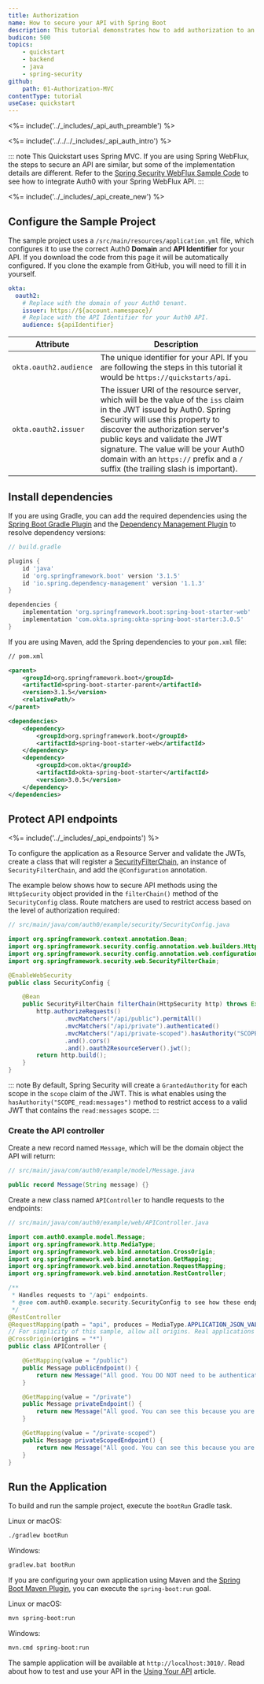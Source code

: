 ```yaml
---
title: Authorization
name: How to secure your API with Spring Boot
description: This tutorial demonstrates how to add authorization to an API using the Okta Spring Boot Starter.
budicon: 500
topics:
    - quickstart
    - backend
    - java
    - spring-security
github:
    path: 01-Authorization-MVC
contentType: tutorial
useCase: quickstart
---
```


<%= include('../_includes/_api_auth_preamble') %>

<%= include('../../../_includes/_api_auth_intro') %>

::: note
This Quickstart uses Spring MVC. If you are using Spring WebFlux, the steps to secure an API are similar, but some of the implementation details are different. Refer to the <a href="https://github.com/auth0-samples/auth0-spring-security5-api-sample/tree/master/01-Authorization-WebFlux" target="_blank" rel="noreferrer">Spring Security WebFlux Sample Code</a> to see how to integrate Auth0 with your Spring WebFlux API.
:::


<%= include('../_includes/_api_create_new') %>

## Configure the Sample Project

The sample project uses a `/src/main/resources/application.yml` file, which configures it to use the correct Auth0 **Domain** and **API Identifier** for your API. If you download the code from this page it will be automatically configured. If you clone the example from GitHub, you will need to fill it in yourself.

```yaml
okta:
  oauth2:
    # Replace with the domain of your Auth0 tenant.
    issuer: https://${account.namespace}/
    # Replace with the API Identifier for your Auth0 API.
    audience: ${apiIdentifier}
```

| Attribute | Description|
| --- | --- |
| `okta.oauth2.audience` | The unique identifier for your API. If you are following the steps in this tutorial it would be `https://quickstarts/api`. |
| `okta.oauth2.issuer` | The issuer URI of the resource server, which will be the value of the `iss` claim in the JWT issued by Auth0. Spring Security will use this property to discover the authorization server's public keys and validate the JWT signature. The value will be your Auth0 domain with an `https://` prefix and a `/` suffix (the trailing slash is important). |

## Install dependencies

If you are using Gradle, you can add the required dependencies using the <a href="https://docs.spring.io/spring-boot/docs/current/gradle-plugin/reference/html/" target="_blank" rel="noreferrer">Spring Boot Gradle Plugin</a> and the <a href="https://docs.spring.io/dependency-management-plugin/docs/current/reference/html/" target="_blank" rel="noreferrer">Dependency Management Plugin</a> to resolve dependency versions:

```groovy
// build.gradle

plugins {
    id 'java'
    id 'org.springframework.boot' version '3.1.5'
    id 'io.spring.dependency-management' version '1.1.3'
}

dependencies {
    implementation 'org.springframework.boot:spring-boot-starter-web'
    implementation 'com.okta.spring:okta-spring-boot-starter:3.0.5'
}
```

If you are using Maven, add the Spring dependencies to your `pom.xml` file:

```xml
// pom.xml

<parent>
    <groupId>org.springframework.boot</groupId>
    <artifactId>spring-boot-starter-parent</artifactId>
    <version>3.1.5</version>
    <relativePath/>
</parent>

<dependencies>
    <dependency>
        <groupId>org.springframework.boot</groupId>
        <artifactId>spring-boot-starter-web</artifactId>
    </dependency>
    <dependency>
        <groupId>com.okta</groupId>
        <artifactId>okta-spring-boot-starter</artifactId>
        <version>3.0.5</version>
    </dependency>
</dependencies>
```

## Protect API endpoints

<%= include('../_includes/_api_endpoints') %>

To configure the application as a Resource Server and validate the JWTs, create a class that will register a <a href="https://docs.spring.io/spring-security/site/docs/current/api/org/springframework/security/web/SecurityFilterChain.html" target="_blank" rel="noreferrer">SecurityFilterChain</a>, an instance of `SecurityFilterChain`, and add the `@Configuration` annotation.

The example below shows how to secure API methods using the `HttpSecurity` object provided in the `filterChain()` method of the `SecurityConfig` class. Route matchers are used to restrict access based on the level of authorization required:

```java
// src/main/java/com/auth0/example/security/SecurityConfig.java

import org.springframework.context.annotation.Bean;
import org.springframework.security.config.annotation.web.builders.HttpSecurity;
import org.springframework.security.config.annotation.web.configuration.EnableWebSecurity;
import org.springframework.security.web.SecurityFilterChain;

@EnableWebSecurity
public class SecurityConfig {

    @Bean
    public SecurityFilterChain filterChain(HttpSecurity http) throws Exception {
        http.authorizeRequests()
                .mvcMatchers("/api/public").permitAll()
                .mvcMatchers("/api/private").authenticated()
                .mvcMatchers("/api/private-scoped").hasAuthority("SCOPE_read:messages")
                .and().cors()
                .and().oauth2ResourceServer().jwt();
        return http.build();
    }
}
```

::: note
By default, Spring Security will create a `GrantedAuthority` for each scope in the `scope` claim of the JWT. This is what enables using the `hasAuthority("SCOPE_read:messages")` method to restrict access to a valid JWT that contains the `read:messages` scope.
:::

### Create the API controller

Create a new record named `Message`, which will be the domain object the API will return:

```java
// src/main/java/com/auth0/example/model/Message.java

public record Message(String message) {}
```

Create a new class named `APIController` to handle requests to the endpoints:

```java
// src/main/java/com/auth0/example/web/APIController.java

import com.auth0.example.model.Message;
import org.springframework.http.MediaType;
import org.springframework.web.bind.annotation.CrossOrigin;
import org.springframework.web.bind.annotation.GetMapping;
import org.springframework.web.bind.annotation.RequestMapping;
import org.springframework.web.bind.annotation.RestController;

/**
 * Handles requests to "/api" endpoints.
 * @see com.auth0.example.security.SecurityConfig to see how these endpoints are protected.
 */
@RestController
@RequestMapping(path = "api", produces = MediaType.APPLICATION_JSON_VALUE)
// For simplicity of this sample, allow all origins. Real applications should configure CORS for their use case.
@CrossOrigin(origins = "*")
public class APIController {

    @GetMapping(value = "/public")
    public Message publicEndpoint() {
        return new Message("All good. You DO NOT need to be authenticated to call /api/public.");
    }

    @GetMapping(value = "/private")
    public Message privateEndpoint() {
        return new Message("All good. You can see this because you are Authenticated.");
    }

    @GetMapping(value = "/private-scoped")
    public Message privateScopedEndpoint() {
        return new Message("All good. You can see this because you are Authenticated with a Token granted the 'read:messages' scope");
    }
}
```

## Run the Application

To build and run the sample project, execute the `bootRun` Gradle task.

Linux or macOS:

```bash
./gradlew bootRun
```

Windows:

```bash
gradlew.bat bootRun
```

If you are configuring your own application using Maven and the <a href="https://docs.spring.io/spring-boot/docs/current/reference/html/build-tool-plugins-maven-plugin.html" target="_blank" rel="noreferrer">Spring Boot Maven Plugin</a>, you can execute the `spring-boot:run` goal.

Linux or macOS:

```bash
mvn spring-boot:run
```

Windows:

```bash
mvn.cmd spring-boot:run
```

The sample application will be available at `http://localhost:3010/`. Read about how to test and use your API in the <a href="/quickstart/backend/java-spring-security5/02-using" target="_blank" rel="noreferrer">Using Your API</a> article.

